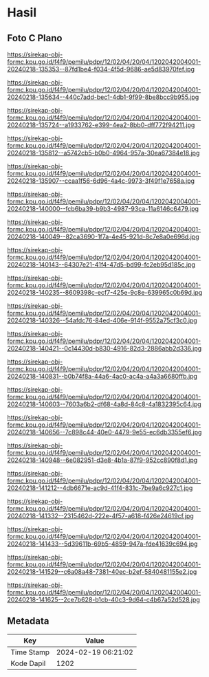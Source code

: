 # Hasil

## Foto C Plano

https://sirekap-obj-formc.kpu.go.id/f4f9/pemilu/pdpr/12/02/04/20/04/1202042004001-20240218-135353--87fd1be4-f034-4f5d-9686-ae5d83970fef.jpg

https://sirekap-obj-formc.kpu.go.id/f4f9/pemilu/pdpr/12/02/04/20/04/1202042004001-20240218-135634--440c7add-bec1-4db1-9f99-8be8bcc9b955.jpg

https://sirekap-obj-formc.kpu.go.id/f4f9/pemilu/pdpr/12/02/04/20/04/1202042004001-20240218-135724--a1933762-e399-4ea2-8bb0-dff772f94211.jpg

https://sirekap-obj-formc.kpu.go.id/f4f9/pemilu/pdpr/12/02/04/20/04/1202042004001-20240218-135812--a5742cb5-b0b0-4964-957a-30ea67384e18.jpg

https://sirekap-obj-formc.kpu.go.id/f4f9/pemilu/pdpr/12/02/04/20/04/1202042004001-20240218-135907--ccaa1f56-6d96-4a4c-9973-3f49f1e7658a.jpg

https://sirekap-obj-formc.kpu.go.id/f4f9/pemilu/pdpr/12/02/04/20/04/1202042004001-20240218-140000--fcb6ba39-b9b3-4987-93ca-11a6146c6479.jpg

https://sirekap-obj-formc.kpu.go.id/f4f9/pemilu/pdpr/12/02/04/20/04/1202042004001-20240218-140049--82ca3690-1f7a-4e45-921d-8c7e8a0e696d.jpg

https://sirekap-obj-formc.kpu.go.id/f4f9/pemilu/pdpr/12/02/04/20/04/1202042004001-20240218-140143--64307e21-41f4-47d5-bd99-fc2eb95d185c.jpg

https://sirekap-obj-formc.kpu.go.id/f4f9/pemilu/pdpr/12/02/04/20/04/1202042004001-20240218-140235--8609398c-ecf7-425e-9c8e-639965c0b69d.jpg

https://sirekap-obj-formc.kpu.go.id/f4f9/pemilu/pdpr/12/02/04/20/04/1202042004001-20240218-140326--54afdc76-84ed-406e-914f-9552a75cf3c0.jpg

https://sirekap-obj-formc.kpu.go.id/f4f9/pemilu/pdpr/12/02/04/20/04/1202042004001-20240218-140421--0c14430d-b830-4916-82d3-2886abb2d336.jpg

https://sirekap-obj-formc.kpu.go.id/f4f9/pemilu/pdpr/12/02/04/20/04/1202042004001-20240218-140831--b0b74f8a-44a6-4ac0-ac4a-a4a3a6680ffb.jpg

https://sirekap-obj-formc.kpu.go.id/f4f9/pemilu/pdpr/12/02/04/20/04/1202042004001-20240218-140603--7603a6b2-df68-4a8d-84c8-4a1832395c64.jpg

https://sirekap-obj-formc.kpu.go.id/f4f9/pemilu/pdpr/12/02/04/20/04/1202042004001-20240218-140656--7c898c44-40e0-4479-9e55-ec6db3355ef6.jpg

https://sirekap-obj-formc.kpu.go.id/f4f9/pemilu/pdpr/12/02/04/20/04/1202042004001-20240218-140948--6e082951-d3e8-4b1a-87f9-952cc890f8d1.jpg

https://sirekap-obj-formc.kpu.go.id/f4f9/pemilu/pdpr/12/02/04/20/04/1202042004001-20240218-141212--4db6671e-ac9d-41f4-831c-7be9a6c927c1.jpg

https://sirekap-obj-formc.kpu.go.id/f4f9/pemilu/pdpr/12/02/04/20/04/1202042004001-20240218-141332--2315462d-222e-4f57-a618-f426e24619cf.jpg

https://sirekap-obj-formc.kpu.go.id/f4f9/pemilu/pdpr/12/02/04/20/04/1202042004001-20240218-141433--5d39611b-69b5-4859-947a-fde41639c694.jpg

https://sirekap-obj-formc.kpu.go.id/f4f9/pemilu/pdpr/12/02/04/20/04/1202042004001-20240218-141529--c6a08a48-7381-40ec-b2ef-5840481155e2.jpg

https://sirekap-obj-formc.kpu.go.id/f4f9/pemilu/pdpr/12/02/04/20/04/1202042004001-20240218-141625--2ce7b628-b1cb-40c3-9d64-c4b67a52d528.jpg


## Metadata

| Key        | Value               |
| ---------- | ------------------- |
| Time Stamp | 2024-02-19 06:21:02 |
| Kode Dapil | 1202                |



